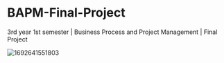 # BAPM-Final-Project
3rd year 1st semester | Business Process and Project Management | Final Project

![1692641551803](https://github.com/SenathLiyanage/BAPM-Final-Project/assets/99049759/d69baf63-0f4f-43b7-92fb-adf8fee57937)
